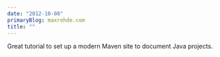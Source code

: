 ```yaml
---
date: "2012-10-08"
primaryBlog: maxrohde.com
title: ""
---
```


Great tutorial to set up a modern Maven site to document Java projects.